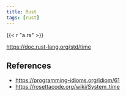 ```yaml
---
title: Rust
tags: [rust]
---
```


{{< r "a.rs" >}}

<https://doc.rust-lang.org/std/time>

## References

- <https://programming-idioms.org/idiom/61>
- <https://rosettacode.org/wiki/System_time>

